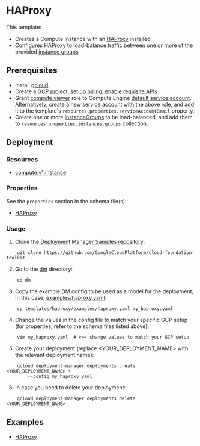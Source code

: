 # HAProxy

This template:
- Creates a Compute Instance with an [HAProxy](http://www.haproxy.org/) installed
- Configures HAProxy to load-balance traffic between one or more of the provided
[instance groups](https://cloud.google.com/compute/docs/reference/rest/v1/instanceGroups)

## Prerequisites

- Install [gcloud](https://cloud.google.com/sdk)
- Create a [GCP project, set up billing, enable requisite APIs](../project/README.md)
- Grant [compute.viewer](https://cloud.google.com/compute/docs/access/iam) role to 
Compute Engine [default service account](https://cloud.google.com/compute/docs/access/service-accounts#compute_engine_default_service_account).
Alternatively, create a new service account with the above role, and add it to 
the template's `resources.properties.serviceAccountEmail` property.
- Create one or more [instanceGroups](https://cloud.google.com/compute/docs/reference/rest/v1/instanceGroups)
to be load-balanced, and add them to `resources.properties.instances.groups` collection.

## Deployment

### Resources

- [compute.v1.instance](https://cloud.google.com/compute/docs/reference/rest/v1/instances)

### Properties

See the `properties` section in the schema file(s):
- [HAProxy](haproxy.py.schema)

### Usage

1. Clone the [Deployment Manager Samples repository](https://github.com/GoogleCloudPlatform/cloud-foundation-toolkit):

```shell
    git clone https://github.com/GoogleCloudPlatform/cloud-foundation-toolkit
```

2. Go to the [dm](../../) directory:

```shell
    cd dm
```

3. Copy the example DM config to be used as a model for the deployment; in this case, [examples/haproxy.yaml](examples/haproxy.yaml):

```shell
    cp templates/haproxy/examples/haproxy.yaml my_haproxy.yaml
```

4. Change the values in the config file to match your specific GCP setup (for properties, refer to the schema files listed above):

```shell
    vim my_haproxy.yaml  # <== change values to match your GCP setup
```

5. Create your deployment (replace <YOUR_DEPLOYMENT_NAME> with the relevant deployment name):

```shell
    gcloud deployment-manager deployments create <YOUR_DEPLOYMENT_NAME> \
        --config my_haproxy.yaml
```

6. In case you need to delete your deployment:

```shell
    gcloud deployment-manager deployments delete <YOUR_DEPLOYMENT_NAME>
```

## Examples

- [HAProxy](examples/haproxy.yaml)
